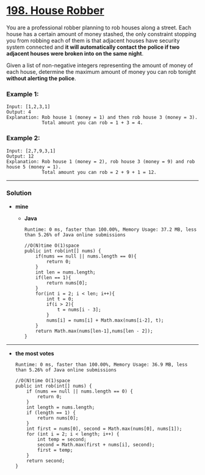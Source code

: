 # [198. House Robber](https://leetcode.com/problems/house-robber/)

You are a professional robber planning to rob houses along a street. Each house has a certain amount of money stashed, the only constraint stopping you from robbing each of them is that adjacent houses have security system connected and **it will automatically contact the police if two adjacent houses were broken into on the same night**.

Given a list of non-negative integers representing the amount of money of each house, determine the maximum amount of money you can rob tonight **without alerting the police**.

### Example 1:
```
Input: [1,2,3,1]
Output: 4
Explanation: Rob house 1 (money = 1) and then rob house 3 (money = 3).
             Total amount you can rob = 1 + 3 = 4.
```

### Example 2:
```
Input: [2,7,9,3,1]
Output: 12
Explanation: Rob house 1 (money = 2), rob house 3 (money = 9) and rob house 5 (money = 1).
             Total amount you can rob = 2 + 9 + 1 = 12.
```


---


### Solution
* **mine**
  * **Java**
  
    `Runtime: 0 ms, faster than 100.00%, Memory Usage: 37.2 MB, less than 5.26% of Java online submissions`
    ```
    //O(N)time O(1)space
    public int rob(int[] nums) {
        if(nums == null || nums.length == 0){
            return 0;
        }
        int len = nums.length;
        if(len == 1){
            return nums[0];
        }
        for(int i = 2; i < len; i++){
            int t = 0;
            if(i > 2){
                t = nums[i - 3];
            }
            nums[i] = nums[i] + Math.max(nums[i-2], t);
        } 
        return Math.max(nums[len-1],nums[len - 2]);
    }
    ```

---

* **the most votes**

  `Runtime: 0 ms, faster than 100.00%, Memory Usage: 36.9 MB, less than 5.26% of Java online submissions`
  ```
  //O(N)time O(1)space
  public int rob(int[] nums) {
      if (nums == null || nums.length == 0) {
          return 0;
      }
      int length = nums.length;
      if (length == 1) {
          return nums[0];
      }
      int first = nums[0], second = Math.max(nums[0], nums[1]);
      for (int i = 2; i < length; i++) {
          int temp = second;
          second = Math.max(first + nums[i], second);
          first = temp;
      }
      return second;
  }
  ```
  
  
  
